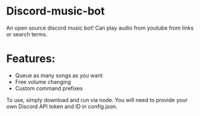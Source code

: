 # Discord-music-bot
An open source discord music bot! Can play audio from youtube from links or search terms.

# Features:
 - Queue as many songs as you want
 - Free volume changing
 - Custom command prefixes

To use, simply download and run via node. You will need to provide your own Discord API token and ID in config.json.
